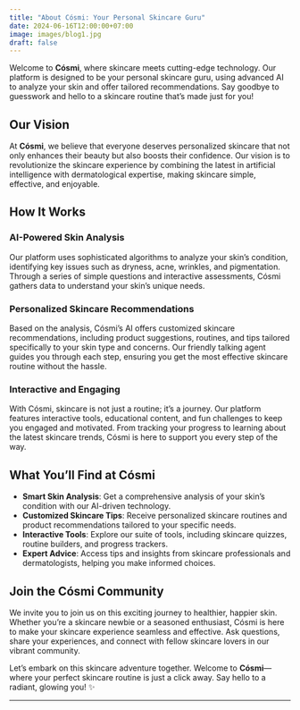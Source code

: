```yaml
---
title: "About Cósmi: Your Personal Skincare Guru"
date: 2024-06-16T12:00:00+07:00
image: images/blog1.jpg
draft: false
---
```


Welcome to **Cósmi**, where skincare meets cutting-edge technology. Our platform is designed to be your personal skincare guru, using advanced AI to analyze your skin and offer tailored recommendations. Say goodbye to guesswork and hello to a skincare routine that’s made just for you!

## Our Vision

At **Cósmi**, we believe that everyone deserves personalized skincare that not only enhances their beauty but also boosts their confidence. Our vision is to revolutionize the skincare experience by combining the latest in artificial intelligence with dermatological expertise, making skincare simple, effective, and enjoyable.

## How It Works

### **AI-Powered Skin Analysis**

Our platform uses sophisticated algorithms to analyze your skin’s condition, identifying key issues such as dryness, acne, wrinkles, and pigmentation. Through a series of simple questions and interactive assessments, Cósmi gathers data to understand your skin’s unique needs.

### **Personalized Skincare Recommendations**

Based on the analysis, Cósmi’s AI offers customized skincare recommendations, including product suggestions, routines, and tips tailored specifically to your skin type and concerns. Our friendly talking agent guides you through each step, ensuring you get the most effective skincare routine without the hassle.

### **Interactive and Engaging**

With Cósmi, skincare is not just a routine; it’s a journey. Our platform features interactive tools, educational content, and fun challenges to keep you engaged and motivated. From tracking your progress to learning about the latest skincare trends, Cósmi is here to support you every step of the way.

## What You’ll Find at Cósmi

- **Smart Skin Analysis**: Get a comprehensive analysis of your skin’s condition with our AI-driven technology.
- **Customized Skincare Tips**: Receive personalized skincare routines and product recommendations tailored to your specific needs.
- **Interactive Tools**: Explore our suite of tools, including skincare quizzes, routine builders, and progress trackers.
- **Expert Advice**: Access tips and insights from skincare professionals and dermatologists, helping you make informed choices.

## Join the Cósmi Community

We invite you to join us on this exciting journey to healthier, happier skin. Whether you’re a skincare newbie or a seasoned enthusiast, Cósmi is here to make your skincare experience seamless and effective. Ask questions, share your experiences, and connect with fellow skincare lovers in our vibrant community.

Let’s embark on this skincare adventure together. Welcome to **Cósmi**—where your perfect skincare routine is just a click away. Say hello to a radiant, glowing you! ✨

---
